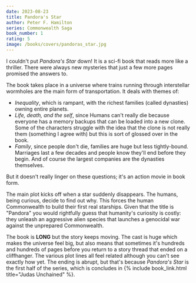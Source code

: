 ```yaml
---
date: 2023-08-23
title: Pandora's Star
author: Peter F. Hamilton
series: Commonwealth Saga
book_number: 1
rating: 5
image: /books/covers/pandoras_star.jpg
---
```


I couldn't put <cite class="book-title">Pandora's Star</cite> down! It is a
sci-fi book that reads more like a thriller. There were always new mysteries
that just a few more pages promised the answers to.

The book takes place in a universe where trains running through interstellar
wormholes are the main form of transportation. It deals with themes of:

- _Inequality_, which is rampant, with the richest families (called dynasties) owning entire planets.
- _Life, death, and the self_, since Humans can't really die because everyone
  has a memory backups that can be loaded into a new clone. Some of the
  characters struggle with the idea that the clone is not really them (something
  I agree with) but this is sort of glossed over in the book.
- _Family_, since people don't die, families are huge but less tightly-bound.
  Marriages last a few decades and people know they'll end before they begin.
  And of course the largest companies are the dynasties themselves.

But it doesn't really linger on these questions; it's an action movie in book
form.

The main plot kicks off when a star suddenly disappears. The humans, being
curious, decide to find out why. This forces the human Commonwealth to build
their first real starships. Given that the title is "Pandora" you would
rightfully guess that humanity's curiosity is costly: they unleash an
aggressive alien species that launches a genocidal war against the unprepared
Commonwealth.

The book is **LONG** but the story keeps moving. The cast is huge which makes
the universe feel big, but also means that sometimes it's hundreds and
hundreds of pages before you return to a story thread that ended on a
cliffhanger. The various plot lines all feel related although you can't see
exactly how yet. The ending is abrupt, but that's because <cite
class="book-title">Pandora's Star</cite> is the first half of the series,
which is concludes in {% include book_link.html title="Judas Unchained" %}.
